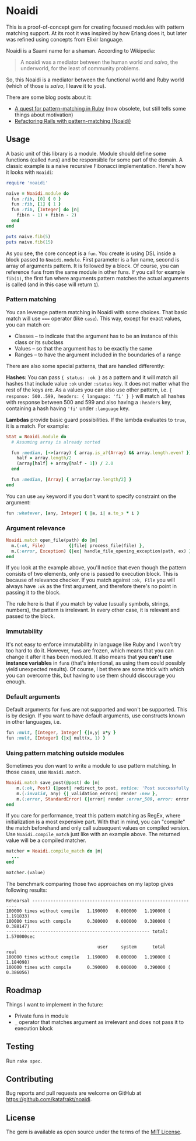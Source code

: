 # Noaidi

This is a proof-of-concept gem for creating focused modules with pattern matching support. At its root it was inspired by how Erlang does it, but later was refined using concepts from Elixir language.

Noaidi is a Saami name for a shaman. According to Wikipedia:

> A noaidi was a mediator between the human world and _saivo_, the underworld, for the least of community problems.

So, this Noaidi is a mediator between the functional world and Ruby world (which of those is _saivo_, I leave it to you).

There are some blog posts about it:
* [A quest for pattern-matching in Ruby](http://katafrakt.me/2016/02/13/quest-for-pattern-matching-in-ruby/) (now obsolete, but still tells some things about motivation)
* [Refactoring Rails with pattern-matching (Noaidi)](http://katafrakt.me/2016/05/24/refactoring-rails-with-noaidi/)

## Usage

A basic unit of this library is a module. Module should define some functions (called `fun`s) and be responsible for some part of the domain. A classic example is a naive recursive Fibonacci implementation. Here's how it looks with `Noaidi`:

```ruby
require 'noaidi'

naive = Noaidi.module do
  fun :fib, [0] { 0 }
  fun :fib, [1] { 1 }
  fun :fib, [Integer] do |n|
    fib(n - 1) + fib(n - 2)
  end
end

puts naive.fib(5)
puts naive.fib(15)
```

As you see, the core concept is a `fun`. You create is using DSL inside a block passed to `Noaidi.module`. First parameter is a fun name, second is array of arguments pattern. It is followed by a block. Of course, you can reference `fun`s from the same module in other funs. If you call for example `fib(1)`, the first fun where arguments pattern matches the actual arguments is called (and in this case will return `1`).

### Pattern matching

You can leverage pattern matching in Noaidi with some choices. That basic match will use `===` operator (like `case`). This way, except for exact values, you can match on:

* Classes – to indicate that the argument has to be an instance of this class or its subclass
* Values – so that the argument has to be exactly the same
* Ranges – to have the argument included in the boundaries of a range

There are also some special patterns, that are handled differently:

**Hashes**: You can pass `{ status: :ok }` as a pattern and it will match all hashes that include value `:ok` under `:status` key. It does not matter what the rest of the keys are. As a values you can also use other pattern, i.e. `{ response: 500..599, headers: { language: 'fi' } }` will match all hashes with response between 500 and 599 and also having a `:headers` key, containing a hash having `'fi'` under `:language` key.

**Lambdas** provide basic guard possibilities. If the lambda evaluates to `true`, it is a match. For example:

```ruby
Stat = Noaidi.module do
  # Assuming array is already sorted

  fun :median, [->(array) { array.is_a?(Array) && array.length.even? }] do
    half = array.length/2
    (array[half] + array[half - 1]) / 2.0
  end

  fun :median, [Array] { array[array.length/2] }
end
```

You can use `any` keyword if you don't want to specify constraint on the argument:

```ruby
fun :whatever, [any, Integer] { |a, i| a.to_s * i }
```

### Argument relevance

```ruby
Noaidi.match open_file(path) do |m|
  m.(:ok, File)         {|file| process_file(file) },
  m.(:error, Exception) {|ex| handle_file_opening_exception(path, ex) }
end
```

If you look at the example above, you'll notice that even though the pattern consists of two elements, only one is passed to execution block. This is because of relevance checker. If you match against `:ok, File` you will always have `:ok` as the first argument, and therefore there's no point in passing it to the block.

The rule here is that if you match by value (usually symbols, strings, numbers), the pattern is irrelevant. In every other case, it is relevant and passed to the block.

### Immutability

It's not easy to enforce immutability in language like Ruby and I won't try too hard to do it. However, `fun`s are frozen, which means that you can change it after it has been moduled. It also means that **you can't use instance variables** in `fun`s (that's intentional, as using them could possibly yield unexpected results). Of course, I bet there are some trick with which you can overcome this, but having to use them should discourage you enough.

### Default arguments

Default arguments for `fun`s are not supported and won't be supported. This is by design. If you want to have default arguments, use constructs known in other languages, i.e.

```ruby
fun :mult, [Integer, Integer] {|x,y| x*y }
fun :mult, [Integer] {|x| mult(x, 1) }
```

### Using pattern matching outside modules

Sometimes you don want to write a module to use pattern matching. In those cases, use `Noaidi.match`.

```ruby
Noaidi.match save_post(@post) do |m|
    m.(:ok, Post) {|post| redirect_to post, notice: 'Post successfully created' },
    m.(:invalid, any) {|_validation_errors| render :new },
    m.(:error, StandardError) {|error| render :error_500, error: error }
end
```

If you care for performance, treat this pattern matching as RegEx, where initialization is a most expensive part. With that in mind, you can "compile" the match beforehand and only call subsequent values on compiled version. Use `Noaidi.compile_match` just like with an example above. The returned value will be a compiled matcher.

```ruby
matcher = Noaidi.compile_match do |m|
  ...
end

matcher.(value)
```

The benchmark comparing those two approaches on my laptop gives following results:

```
Rehearsal ----------------------------------------------------------------
100000 times without compile   1.190000   0.000000   1.190000 (  1.191833)
100000 times with compile      0.380000   0.000000   0.380000 (  0.388147)
------------------------------------------------------- total: 1.570000sec

                                   user     system      total        real
100000 times without compile   1.190000   0.000000   1.190000 (  1.184098)
100000 times with compile      0.390000   0.000000   0.390000 (  0.386056)
```

## Roadmap

Things I want to implement in the future:

* Private funs in module
* `_` operator that matches argument as irrelevant and does not pass it to execution block

## Testing

Run `rake spec`.

## Contributing

Bug reports and pull requests are welcome on GitHub at https://github.com/katafrakt/noaidi.

## License

The gem is available as open source under the terms of the [MIT License](http://opensource.org/licenses/MIT).
